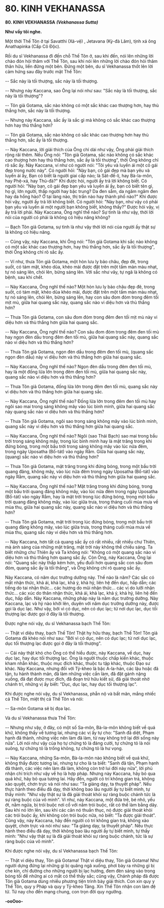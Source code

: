 # 80. KINH VEKHANASSA

**80. KINH VEKHANASSA**
***(Vekhanassa Sutta)***

**Như vầy tôi nghe.**

Một thời Thế Tôn ở tại Savatthi (Xá-vệ) , Jetavana (Kỳ-đà Lâm), tịnh xá ông Anathapinka (Cấp Cô
Ðộc).

Rồi du sĩ Vekhanassa đi đến chỗ Thế Tôn ở, sau khi đến, nói lên những lời chào đón hỏi thăm với Thế
Tôn, sau khi nói lên những lời chào đón hỏi thăm thân hữu, liền đứng một bên. Ðứng một bên, du sĩ
Vekhanassa thốt lên lời cảm hứng sau đây trước mặt Thế Tôn:

-- Sắc này là tối thượng, sắc này là tối thượng.

-- Nhưng này Kaccana, sao Ông lại nói như sau: "Sắc này là tối thượng, sắc này là tối thượng"?

-- Tôn giả Gotama, sắc nào không có một sắc khác cao thượng hơn, hay thù thắng hơn, sắc này là tối
thượng.

-- Nhưng này Kaccana, sắc ấy là sắc gì mà không có sắc khác cao thượng hơn hay thù thắng hơn?

-- Tôn giả Gotama, sắc nào không có sắc khác cao thượng hơn hay thù thắng hơn, sắc ấy là tối thượng.

-- Này Kaccana, lời giải thích của Ông chỉ dài như vậy, Ông phải giải thích rộng rãi thêm. Nếu Ông nói:
"Tôn giả Gotama, sắc nào không có sắc khác cao thượng hơn hay thù thắng hơn, sắc ấy là tối thượng",
thời Ông không chỉ rõ sắc ấy. Này Kaccana, ví như có người nói: "Tôi yêu và luyến ái một cô gái đẹp
trong nước này". Có người hỏi: "Này bạn, cô gái đẹp mà bạn yêu và luyến ái ấy, Bạn có biết là người
giai cấp nào; là Sát-đế-lị, hay Bà-la-môn, hay Phệ-xá, hay Thủ-đà?" Khi được hỏi, người ấy trả lời
không biết. Có người hỏi: "Này bạn, cô gái đẹp bạn yêu và luyến ái ấy, bạn có biết tên gì, họ gì, lớn
người, thấp người hay bậc trung? Da đen sẫm, da ngăm ngăm đen hay da hồng hào? Ở tại làng nào, thị
trấn nào hay thành phố nào?" Khi được hỏi vậy, người ấy trả lời không biết. Có người hỏi: "Này bạn,
như vậy có phải bạn yêu và luyến ái một người bạn không biết, không thấy?" Ðược hỏi vậy, vị ấy trả lời
phải. Này Kaccana, Ông nghĩ thế nào? Sự tình là như vậy, thời lời nói của người có phải là không có
hiệu năng không?

-- Bạch Tôn giả Gotama, sự tình là như vậy thời lời nói của người ấy thật sự là không có hiệu năng.

-- Cũng vậy, này Kaccana, khi Ông nói: "Tôn giả Gotama khi sắc nào không có một sắc khác cao
thượng hơn, hay thù thắng hơn, sắc ấy là tối thượng", thời Ông không chỉ rõ sắc ấy.

-- Ví như, thưa Tôn giả Gotama, một hòn lưu ly bảo châu, đẹp đẽ, trong suốt, có tám mặt, khéo dũa,
khéo mài được đặt trên một tấm màn màu nhạt, tự nó sáng lên, chói lên, bừng sáng lên. Với sắc như vây,
tự ngã là không có bệnh, sau khi chết.

-- Này Kaccana, Ông nghĩ thế nào? Một hòn lưu ly bảo châu đẹp đẽ, trong suốt, có tám mặt, khéo dũa
khéo mài, được đặt trên một tấm màn màu nhạt, tự nó sáng lên, chói lên, bừng sáng lên, hay con sâu
đom đóm trong đêm tối mịt mù, giữa hai quang sắc này, quang sắc nào vi diệu hơn và thù thắng hơn?

-- Thưa Tôn giả Gotama, con sâu đom đóm trong đêm đen tối mịt mù này vi diệu hơn và thù thắng hơn
giữa hai quang sắc.

-- Này Kaccana, Ông nghĩ thế nào? Con sâu đom đóm trong đêm đen tối mù hay ngọn đèn dầu trong
đêm đen tối mù, giữa hai quang sắc này, quang sắc nào vi diệu hơn và thù thắng hơn?

-- Thưa Tôn giả Gotama, ngọn đèn dầu trong đêm đen tối mù, (quang sắc ngọn đèn dầu) này vi diệu hơn
và thù thắng hơn giữa hai quang sắc.

-- Này Kaccana, Ông nghĩ thế nào? Ngọn đèn dầu trong đêm đen tối mù, hay là một đống lửa lớn trong
đêm đen tối mù, giữa hai quang sắc này, quang sắc nào vi diệu hơn và thù thắng hơn?

-- Thưa Tôn giả Gotama, đống lửa lớn trong đêm đen tối mù, quang sắc này vi diệu hơn và thù thắng
hơn giữa hai quang sắc.

-- Này Kaccana, Ông nghĩ thế nào? Ðống lửa lớn trong đêm đen tối mù hay ngôi sao mai trong sáng
không mây vào lúc bình minh, giữa hai quang sắc này quang sắc nào vi diệu hơn và thù thắng hơn?

-- Thưa Tôn giả Gotama, ngôi sao trong sáng không mây vào lúc bình minh, quang sắc này vi diệu hơn
và thù thắng hơn giữa hai quang sắc.

-- Này Kaccana, Ông nghĩ thế nào? Ngôi (sao Thái Bạch) sao mai trong bầu trời trong sáng không mây,
trong lúc bình minh hay là mặt trăng trong khi đứng bóng, trong một bầu trời trong sáng không mây vào
lúc nửa đêm, trong ngày Uposatha (Bố-tát) vào ngày Rằm. Giữa hai quang sắc này, (quang) sắc nào vi
diệu hơn và thù thắng hơn?

-- Thưa Tôn giả Gotama, mặt trăng trong khi đứng bóng, trong một bầu trời quang đãng, không mây,
vào lúc nửa đêm trong ngày Uposatha (Bố-tát) vào ngày Rằm, quang sắc này vi diệu hơn và thù thắng
hơn giữa hai quang sắc.

-- Này Kaccana, Ông nghĩ thế nào? Mặt trăng trong khi đứng bóng, trong một bầu trời quang đãng
không mây, vào lúc nửa đêm trong ngày Uposatha (Bố-tát) vào ngày Rằm, hay là mặt trời trong lúc
đứng bóng, trong một bầu trời quang đãng không mây, vào lúc giữa trưa, trong tháng cuối mùa mưa về
mùa thu, giữa hai quang sắc này, quang sắc nào vi diệu hơn và thù thắng hơn?

-- Thưa Tôn giả Gotama, mặt trời trong lúc đứng bóng, trong một bầu trời quang đãng không mây, vào
lúc giữa trưa, trong tháng cuối mùa mưa về mùa thu, quang sắc này vi diệu hơn và thù thắng hơn.

-- Này Kaccana, hơn tất cả quang sắc ấy có rất nhiều, rất nhiều chư Thiên, mà ánh sáng của những mặt
trăng, mặt trời này không thể chiếu sáng. Ta biết những chư Thiên ấy và Ta không nói: "Không có một
quang sắc nào vi diệu hơn và thù thắng hơn quang sắc ấy. Còn Ông, này Kaccana, Ông lại nói: "Quang
sắc này thấp kém hơn, yếu đuối hơn quang sắc con sâu đom đóm, quang sắc ấy là tối thắng", và Ông
không chỉ rõ quang sắc ấy.

Này Kaccana, có năm dục trưởng dưỡng này. Thế nào là năm? Các sắc có mắt nhận thức, khả ái, khả
lạc, khả ý, khả hỷ, liên hệ đến dục, hấp dẫn; các tiếng do tai nhận thức... các hương do mũi nhận thức...
các vị do lưỡi nhận thức... các xúc do thân nhận thức, khả ái, khả lạc, khả ý, khả hỷ, liên hệ đến dục, hấp
dẫn. Này Kaccana, những pháp này là năm dục trưởng dưỡng. Này Kaccana, lạc và hỷ nào khởi lên,
duyên với năm dục trưởng dưỡng này, được gọi là dục lạc. Như vậy, bởi vì có dục, nên có dục lạc; từ
nơi dục lạc, dục tối thượng lạc được gọi ở đây là tối thượng.

Ðược nghe nói vậy, du sĩ Vekhanassa bạch Thế Tôn:

-- Thật vi diệu thay, bạch Thế Tôn! Thật hy hữu thay, bạch Thế Tôn! Tôn giả Gotama đã khéo nói như
sau: "Bởi vì có dục, nên có dục lạc; từ nơi dục lạc, dục tối thượng lạc được gọi ở đây là tối thượng".

-- Cái này thật khó cho Ông có thể hiểu được, này Kaccana, về dục, hay dục lạc, hay dục tối thượng lạc.
Ông là người thuộc chấp kiến khác, thuộc kham nhẫn khác, thuộc mục đích khác, thuộc tu tập khác,
thuộc Ðạo sư khác. Này Kaccana, nhưng đối với Tỷ-kheo là bậc A-la-hán, các lậu hoặc đã tận, tu hành
thành mãn, đã làm những việc cần làm, đã đặt gánh nặng xuống, đã đạt được mục đích, đã đoạn trừ hữu
kiết sử, đã giải thoát nhờ chánh trí, những vị ấy biết: "Dục, dục lạc, hay dục tối thượng lạc".

Khi được nghe nói vậy, du sĩ Vekhanassa, phẫn nộ và bất mãn, mắng nhiếc cả Thế Tôn, miệt thị cả Thế
Tôn và nói:

-- Sa-môn Gotama sẽ bị đọa lạc.

Và du sĩ Vekhanassa thưa Thế Tôn:

-- Nhưng như vậy, ở đây, có một số Sa-môn, Bà-la-môn không biết về quá khứ, không thấy về tương lai,
nhưng các vị ấy tự cho: "Sanh đã diệt, Phạm hạnh đã thành, những việc nên làm đã làm, từ nay không
trở lại đời sống này nữa". Lời nói như vậy của họ tự chứng tỏ là đáng cười, tự chứng tỏ là nói suông, tự
chứng tỏ là trống không, tự chứng tỏ là hư vọng.

-- Này Kaccana, những Sa-môn, Bà-la-môn nào không biết về quá khứ, không thấy được tương lai,
nhưng tự cho là ta biết: "Sanh đã tận, Phạm hạnh đã thành, các việc nên làm đã làm, không còn trở lui
đời này nữa", lời phủ nhận chỉ trích như vậy về họ là hợp pháp. Nhưng này Kaccana, hãy bỏ qua quá
khứ, hãy bỏ qua tương lai. Hãy đến, người có trí không gian trá, không xảo quyệt, chơn trực và nói như
sau: "Ta giảng dạy, ta thuyết pháp". Nếu thực hành theo điều đã dạy, thời không bao lâu người ấy tự biết
mình, tự thấy mình: "Như vậy thật sự là đã giải thoát khỏi sự ràng buộc chánh tức là sự ràng buộc của vô
minh". Ví như, này Kaccana, một đứa trẻ, bé nhỏ, yếu ớt, nằm ngửa, bị trói buộc nơi cổ với năm trói
buộc, rất có thể làm bằng dây. Sau khi nó lớn lên, sau khi các căn nó thuần thục, nó được giải thoát khỏi
các trói buộc ấy, khi không còn trói buộc nữa, nó biết: "Ta được giải thoát". Cũng vậy, này Kaccana,
hãy đến người có trí không gian trá, không xảo quyệt, chơn trực và nói như sau: "Ta giảng dạy, ta thuyết
pháp". Nếu thực hành theo điều đã dạy, thời không bao lâu người ấy tự biết mình, tự thấy mình: "Như
vậy thật sự là đã giải thoát khỏi sự ràng buộc chánh, tức là sự ràng buộc của vô minh".

Khi được nghe nói vậy, du sĩ Vekhanassa bạch Thế Tôn:

-- Thật vi diệu thay, Tôn giả Gotama! Thật vi diệu thay, Tôn giả Gotama! Như người dựng đứng lại
những gì bị quăng ngã xuống, phơi bày ra những gì bị che kín, chỉ đường cho những người bị lạc hướng,
đem đèn sáng vào trong bóng tối để những ai có mắt có thể thấy sắc; cũng vậy, Chánh pháp đã được Tôn
giả Gotama dùng nhiều phương tiện trình bày giải thích. Con xin quy y Thế Tôn, quy y Pháp và quy y
Tỷ-kheo Tăng. Xin Thế Tôn nhận con làm đệ tử. Từ nay cho đến mạng chung, con trọn đời quy ngưỡng.

**-ooOoo-**

